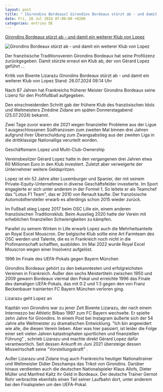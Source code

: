 ```yaml
---
layout: post
title: " [Girondins Bordeaux] Girondins Bordeaux stürzt ab - und damit ein weiterer Klub von Lopez"
date: Fri, 26 Jul 2024 07:00:00 +0200
categories: entries DE
---
```

[Girondins Bordeaux stürzt ab - und damit ein weiterer Klub von Lopez](https://www.sportschau.de/fussball/mehr-internationale-ligen/girondins-bordeaux-stuerzt-ab-und-damit-ein-weiterer-klub-von-lopez,fussball-frankreich-104.html)

![Girondins Bordeaux stürzt ab - und damit ein weiterer Klub von Lopez](https://images.sportschau.de/image/371c1519-24fb-42b3-bebf-aae9a1a6015a/AAABkO3Dqh0/AAABjwnlFvA/16x9-1280/bordeaux-102.jpg)

Der französische Traditionsverein Girondins Bordeaux hat seine Profilizenz zurückgegeben. Damit stürzte erneut ein Klub ab, der von Gérard Lopez geführt ...

Kritik von Bixente Lizarazu Girondins Bordeaux stürzt ab - und damit ein weiterer Klub von Lopez Stand: 26.07.2024 09:14 Uhr

Nach 87 Jahren hat Frankreichs früherer Meister Girondins Bordeaux seine Lizenz für den Profifußball aufgegeben.

Den einschneidenden Schritt gab der frühere Klub des französischen Idols und Weltmeisters Zinédine Zidane am späten Donnerstagabend (25.07.2024) bekannt.

Zwei Tage zuvor waren die 2021 wegen finanzieller Probleme aus der Ligue 1 ausgeschlossenen Südfranzosen zum zweiten Mal binnen drei Jahren aufgrund ihrer Überschuldung zum Zwangsabstieg aus der zweiten Liga in die drittklassige Nationalliga verurteilt worden.

Geschäftsmann Lopez und Multi-Club-Ownership

Vereinsbesitzer Gérard Lopez hatte in den vergangenen drei Jahren etwa 60 Millionen Euro in den Klub investiert. Zuletzt aber verweigerte der Unternehmer weitere Geldspritzen.

Lopez ist ein 52 Jahre alter Luxemburger und Spanier, der mit seinem Private-Equity-Unternehmen in diverse Geschäftsfelder investierte. Im Sport engagierte er sich unter anderem in der Formel 1. So leitete er als Teamchef das "Lotus F1 Team", das er 2010 von Renault kaufte. Der französische Automobilhersteller erwarb es allerdings schon 2015 wieder zurück.

Im Fußball stieg Lopez 2017 beim OSC Lille ein, einem anderen französischen Traditionsklub. Beim Ausstieg 2020 hatte der Verein mit erheblichen finanziellen Schwierigkeiten zu kämpfen.

Parallel zu seinem Wirken in Lille erwarb Lopez auch die Mehrheitsanteile an Royal Excel Mouscron. Der belgische Klub sollte eine Art Farmteam des OSC werden und Talente, die es in Frankreich noch nicht in die Profimannschaft schafften, ausbilden. Im Mai 2022 wurde Royal Excel Mouscron wegen einer Insolvenz aufgelöst.

1996 Im Finale des UEFA-Pokals gegen Bayern München

Girondins Bordeaux gehört zu den bekanntesten und erfolgreichsten Vereinen in Frankreich. Außer den sechs Meistertiteln zwischen 1950 und 2009 gewann Bordeaux viermal den Pokal und erreichte 1996 das Finale des damaligen UEFA-Pokals, das mit 0:2 und 1:3 gegen den von Franz Beckenbauer trainierten FC Bayern München verloren ging.

Lizarazu geht Lopez an

Kapitän von Girondins war zu jener Zeit Bixente Lizarazu, der nach einem Intermezzo bei Athletic Bilbao 1997 zum FC Bayern wechselte. Er spielte zehn Jahre für Girondins. In einem Post bei Instagram äußerte sich der 54 Jahre alte Weltmeister zu dramatischen Entwicklung. "Ich bin angewidert wie alle, die diesen Verein lieben. Aber was hier passiert, ist leider die Folge einer seit vielen Jahren katastrophalen sportlichen und finanziellen Führung" , schrieb Lizarazu und machte direkt Gérard Lopez dafür verantwortlich. Seit dessen Ankunft im Juni 2021 übersteige dessen Misswirtschaft seine "Vorstellungskraft" .

Außer Lizarazu und Zidane trug auch Frankreichs heutiger Nationaltrainer und Weltmeister Didier Deschamps das Trikot von Girondins. Darüber hinaus verdienten auch die deutschen Nationalspieler Klaus Allofs, Dieter Müller und Manfred Kaltz ihr Geld in Bordeaux. Der deutsche Trainer Gernot Rohr verbrachte ebenfalls einen Teil seiner Laufbahn dort, unter anderem bei den Finalspielen um den UEFA-Pokal.

